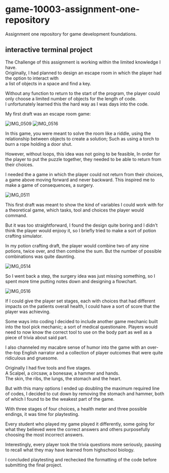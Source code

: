 # game-10003-assignment-one-repository
Assignment one repository for game development foundations.

## interactive terminal project

The Challenge of this assignment is working within the limited knowledge I have.  
Origiinally, I had planned to design an escape room in which the player had the option to interact with  
a list of objects in a space and find a key.  

Without any function to return to the start of the program, the player could only choose a limited number of objects for the length of code.  
I unfortunately learned this the hard way as I was days into the code.

My first draft was an escape room game:

![IMG_0509](https://github.com/user-attachments/assets/6340a93f-6034-4b21-b9ea-01b7b166fbf0)
![IMG_0516](https://github.com/user-attachments/assets/fe50165b-7a0e-491d-ae16-aad7f341fbd9)


In this game, you were meant to solve the room like a riddle, using the relationship between objects to create a solution; Such as using a torch to burn a rope holding a door shut.  

However, without loops, this idea was not going to be feasible, In order for the player to put the puzzle together, they needed to be able to return from their choices.  

I needed the a game in which the player could not return from their choices, a game above moving forward and never backward. This inspired me to make a game of consequences, a surgery.

![IMG_0511](https://github.com/user-attachments/assets/6337518a-a7f7-4b92-ab64-f96a26524d72)

This first draft was meant to show the kind of variables I could work with for a theoretical game, which tasks, tool and choices the player would command.

But it was too straightforward, I found the design quite boring and I didn't think the player would enjooy it, so I briefly tried to make a sort of potion crafting simulator.

In my potion crafting draft, the player would combine two of any nine potions, twice over, and then combine the sum. But the number of possible combinations was quite daunting.

![IMG_0514](https://github.com/user-attachments/assets/40fdf3af-ca7f-46de-99db-80fe28efb4ca)

So I went back a step, the surgery idea was just missing something, so I spent more time putting notes down and designing a flowchart.

![IMG_0516](https://github.com/user-attachments/assets/ca94a417-ed9b-40cd-9185-9400ca050477)

If I could give the player set stages, each with choices that had different impacts on the patients overall health, I could have a sort of score that the player was achieving.

Some ways into coding I decided to include another game mechanic built into the tool pick mechanic; a sort of medical questionaire. Players would need to now know the correct tool to use on the body part as well as a piece of trivia about said part.

I also channeled my macabre sense of humor into the game with an over-the-top English narrator and a collection of player outcomes that were quite ridiculous and gruesome.

Originally I had five tools and five stages.  
A Scalpel, a circsaw, a bonesaw, a hammer and hands.  
The skin, the ribs, the lungs, the stomach and the heart.  

But with this many options I ended up doubling the maximum required line of codes, I decided to cut down by removing the stomach and hammer, both of which I found to be the weakest part of the game.

With three stages of four choices, a health meter and three possible endings, it was time for playtesting.

Every student who played my game played it differently, some going for what they believed were the correct answers and others purposefully choosing the most incorrect answers.

Interestingly, every player took the trivia questions more seriously, pausing to recall what they may have learned from highschool biology.

I concluded playtesting and rechecked the formatting of the code before submitting the final project.

